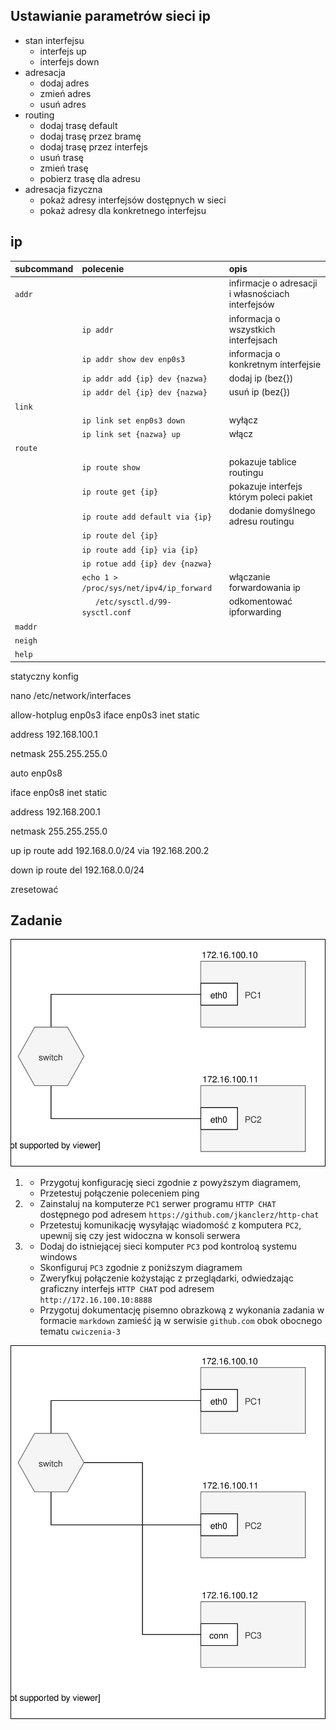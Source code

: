 Ustawianie parametrów sieci ip
------------------------------

* stan interfejsu
    * interfejs up
    * interfejs down
* adresacja
    * dodaj adres
    * zmień adres
    * usuń adres
* routing
    * dodaj trasę default
    * dodaj trasę przez bramę
    * dodaj trasę przez interfejs
    * usuń trasę
    * zmień trasę
    * pobierz trasę dla adresu
* adresacja fizyczna
    * pokaż adresy interfejsów dostępnych w sieci
    * pokaż adresy dla konkretnego interfejsu
     


ip 
-------------------------
| subcommand    |  polecenie   | opis  |
| ------------- |:-------------| :---------------| 
|   ``addr``    |                               | infirmacje o adresacji i własnościach interfejsów |
|               |   ``ip addr``                 | informacja o wszystkich interfejsach              |
|               |   ``ip addr show dev enp0s3`` | informacja o konkretnym interfejsie               |
|               | ``ip addr add {ip} dev {nazwa}`` | dodaj ip (bez{})                               |
|               | ``ip addr del {ip} dev {nazwa}`` |     usuń ip (bez{})                            |
|   ``link``    |                               |  |
|               | ``ip link set enp0s3 down``   |  wyłącz   |
|               | ``ip link set {nazwa} up``    |  włącz    |
|   ``route``   |  | |
|               | ``ip route show`` | pokazuje tablice routingu |
|               |  ``ip route get {ip}``| pokazuje interfejs którym poleci pakiet |
|               | ``ip route add default via {ip}`` | 	dodanie domyślnego adresu routingu |
|         |``ip route del {ip}`` | |
|        | ``ip route add {ip} via {ip}``| |
|        | ``ip rotue add {ip} dev {nazwa}``| |
|        | ``echo 1 > /proc/sys/net/ipv4/ip_forward``| włączanie forwardowania ip |
|        | ``	/etc/sysctl.d/99-sysctl.conf``| odkomentować ipforwarding|
|  ``maddr``    | 
|   ``neigh``   |  | |
|   ``help``    |  | |




statyczny konfig

nano /etc/network/interfaces

allow-hotplug enp0s3
iface enp0s3 inet static

   address 192.168.100.1
   
   netmask 255.255.255.0
 
auto enp0s8

iface enp0s8 inet static

   address 192.168.200.1
   
   netmask 255.255.255.0
   
   up ip route add 192.168.0.0/24 via 192.168.200.2
   
   down ip route del 192.168.0.0/24
   
zresetować



Zadanie
------------

![zadanie 3](cwiczenia3.svg)

1.
   * Przygotuj konfigurację sieci zgodnie z powyższym diagramem, 
   * Przetestuj połączenie poleceniem ping
2.
   * Zainstaluj na komputerze ``PC1`` serwer programu ``HTTP CHAT`` dostępnego pod adresem ``https://github.com/jkanclerz/http-chat``
   * Przetestuj komunikację wysyłając wiadomość z komputera ``PC2``, upewnij się czy jest widoczna w konsoli serwera
3.
   * Dodaj do istniejącej sieci komputer ``PC3`` pod kontroloą systemu windows
   * Skonfiguruj ``PC3`` zgodnie z poniższym diagramem
   * Zweryfkuj połączenie kożystając z przeglądarki, odwiedzając graficzny interfejs ``HTTP CHAT`` pod adresem ``http://172.16.100.10:8888``
   * Przygotuj dokumentację pisemno obrazkową z wykonania zadania w formacie ``markdown`` zamieść ją w serwisie ``github.com`` obok obocnego tematu ``cwiczenia-3``

![zadanie 3.1](cwiczenia3.1.svg) 
